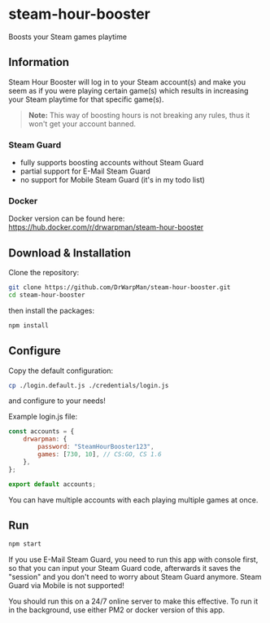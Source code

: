 # steam-hour-booster

Boosts your Steam games playtime

## Information

Steam Hour Booster will log in to your Steam account(s) and make you seem
as if you were playing certain game(s) which results in increasing your Steam playtime for that specific game(s).

> **Note:** This way of boosting hours is not breaking any rules, thus it won't get your account banned.

### Steam Guard

- fully supports boosting accounts without Steam Guard
- partial support for E-Mail Steam Guard
- no support for Mobile Steam Guard (it's in my todo list)

### Docker

Docker version can be found here: https://hub.docker.com/r/drwarpman/steam-hour-booster

## Download & Installation

Clone the repository:

```bash
git clone https://github.com/DrWarpMan/steam-hour-booster.git
cd steam-hour-booster
```

then install the packages:

```bash
npm install
```

## Configure

Copy the default configuration:

```bash
cp ./login.default.js ./credentials/login.js
```

and configure to your needs!

Example login.js file:

```js
const accounts = {
	drwarpman: {
		password: "SteamHourBooster123",
		games: [730, 10], // CS:GO, CS 1.6
	},
};

export default accounts;
```

You can have multiple accounts with each playing multiple games at once.

## Run

```bash
npm start
```

If you use E-Mail Steam Guard, you need to run this app with console first, so that you can input your Steam Guard code,
afterwards it saves the "session" and you don't need to worry about Steam Guard anymore. Steam Guard via Mobile is not supported!

You should run this on a 24/7 online server to make this effective.
To run it in the background, use either PM2 or docker version of this app.
